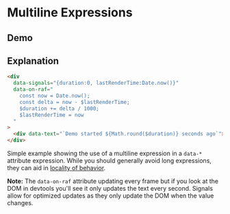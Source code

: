 # Multiline Expressions

## Demo

<div
	data-signals="{duration:0, lastRenderTime:Date.now()}"
  data-on-raf="
    const now = Date.now();
	const delta = now - $lastRenderTime;
	$duration += delta / 1000;
	$lastRenderTime = now
  "
>
	<div data-text="`Demo started ${Math.round($duration)} seconds ago`"></div>
</div>

## Explanation

```html
<div
  data-signals="{duration:0, lastRenderTime:Date.now()}"
  data-on-raf="
    const now = Date.now();
    const delta = now - $lastRenderTime;
    $duration += delta / 1000;
    $lastRenderTime = now
  "
>
  <div data-text="`Demo started ${Math.round($duration)} seconds ago`"></div>
</div>
```

Simple example showing the use of a multiline expression in a `data-*` attribute expression. While you should generally avoid long expressions, they can aid in [locality of behavior](https://htmx.org/essays/locality-of-behaviour/).

**Note:** The `data-on-raf` attribute updating every frame but if you look at the DOM in devtools you'll see it only updates the text every second. Signals allow for optimized updates as they only update the DOM when the value changes.
